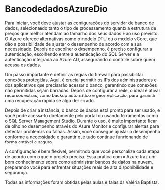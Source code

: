 # BancodedadosAzureDio

Para iniciar, você deve ajustar as configurações do servidor de banco de dados, selecionando tanto o tipo de processamento quanto a estrutura de preços que melhor atendam ao tamanho dos seus dados e ao uso previsto. O Azure oferece alternativas como o modelo DTU ou o modelo vCore, que dão a possibilidade de ajustar o desempenho de acordo com a sua necessidade. Depois de escolher o desempenho, é preciso configurar a autenticação, escolhendo entre a autenticação do SQL Server e a autenticação integrada ao Azure AD, assegurando o controle sobre quem acessa os dados.

Um passo importante é definir as regras do firewall para possibilitar conexões protegidas. Aqui, é crucial permitir os IPs dos administradores e dos aplicativos que precisarão acessar o banco, garantindo que conexões não permitidas sejam barradas. Depois de configurar a rede, o ideal é ativar recursos extras, como backup automático e georreplicação, para garantir uma recuperação rápida se algo der errado.

Depois de criar a instância, o banco de dados está pronto para ser usado, e você pode acessá-lo diretamente pelo portal ou usando ferramentas como o SQL Server Management Studio. Durante o uso, é muito importante ficar de olho no desempenho através do Azure Monitor e configurar alertas para detectar problemas ou falhas. Assim, você consegue ajustar o desempenho conforme a necessidade e garantir que tudo continue funcionando de forma estável e segura.

A configuração é bem flexível, permitindo que você personalize cada etapa de acordo com o que o projeto precisa. Essa prática com o Azure traz um bom conhecimento sobre como administrar bancos de dados na nuvem, preparando você para enfrentar situações reais de alta disponibilidade e segurança.

Todas as informações foram obtidas pelas aulas e falas da Valéria Baptista.
